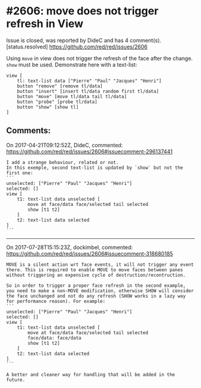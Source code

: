 
#2606: move does not trigger refresh in View
================================================================================
Issue is closed, was reported by DideC and has 4 comment(s).
[status.resolved]
<https://github.com/red/red/issues/2606>

Using `move` in view does not trigger the refresh of the face after the change. `show` must be used.
Demonstrate here with a text-list:
```
view [
	tl: text-list data ["Pierre" "Paul" "Jacques" "Henri"]
	button "remove" [remove tl/data]
	button "insert" [insert tl/data random first tl/data]
	button "move" [move tl/data tail tl/data]
	button "probe" [probe tl/data]
	button "show" [show tl]
]
```


Comments:
--------------------------------------------------------------------------------

On 2017-04-21T09:12:52Z, DideC, commented:
<https://github.com/red/red/issues/2606#issuecomment-296137441>

    I add a strange behaviour, related or not.
    In this exemple, second text-list is updated by `show` but not the first one:
    ```
    unselected: ["Pierre" "Paul" "Jacques" "Henri"]
    selected: []
    view [
    	t1: text-list data unselected [
    		move at face/data face/selected tail selected
    		show [t1 t2]
    	]
    	t2: text-list data selected
    ]
    ```

--------------------------------------------------------------------------------

On 2017-07-28T15:15:23Z, dockimbel, commented:
<https://github.com/red/red/issues/2606#issuecomment-318680185>

    MOVE is a silent action wrt face events, it will not trigger any event there. This is required to enable MOVE to move faces between panes without triggering an expensive cycle of destruction/recontruction. 
    
    So in order to trigger a proper face refresh in the second example, you need to make a non-MOVE modification, otherwise SHOW will consider the face unchanged and not do any refresh (SHOW works in a lazy way for performance reason). For example:
    ```
    unselected: ["Pierre" "Paul" "Jacques" "Henri"]
    selected: []
    view [
    	t1: text-list data unselected [
    		move at face/data face/selected tail selected
    		face/data: face/data
    		show [t1 t2]
    	]
    	t2: text-list data selected
    ]
    ```
    
    A better and cleaner way for handling that will be added in the future.

